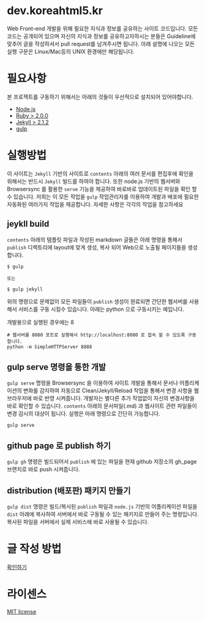dev.koreahtml5.kr
=================

Web Front-end 개발을 위해 필요한 지식과 정보를 공유하는 사이트 코드입니다. 모든 코드는 공개되어 있으며 자신의 지식과 정보를 공유하고자하시는 분들은 Guideline에 맞추어 글을 작성하셔서 pull request를 남겨주시면 됩니다. 아래 설명에 나오는 모든 실행 구문은 Linux/Mac등의 UNIX 환경에만 해당됩니다.

# 필요사항

본 프로젝트를 구동하기 위해서는 아래의 것들이 우선적으로 설치되어 있어야합니다.

- [Node.js](http://nodejs.org/)
- [Ruby > 2.0.0](https://www.ruby-lang.org/ko/)
- [Jekyll > 2.1.2](http://jekyllrb.com/)
- [gulp](http://gulpjs.com/)

# 실행방법

이 사이트는 ```Jekyll``` 기반의 사이트로 ```contents``` 아래의 여러 문서를 편집후에 확인을 위해서는 반드시 ```Jekyll``` 빌드를 하여야 합니다. 또한 node.js 기반의 웹서버와 Browsersync 를 활용한 ```serve``` 기능을 제공하여 바로바로 업데이트된 파일을 확인 할 수 있습니다. 저희는 이 모든 작업을 ```gulp``` 작업관리자를 이용하여 개발과 배포에 필요한 자동화된 여러가지 작업을 제공합니다. 자세한 사항은 각각의 작업을 참고하세요

## jeykll build
```contents``` 아래의 템플릿 파일과 작성된 markdown 글들은 아래 명령을 통해서 ```publish``` 디렉토리에 layout에 맞게 생성, 복사 되어 Web으로 노출될 페이지들을 생성합니다.
``` shell
$ gulp

또는

$ gulp jekyll
```
위의 명령으로 문제없이 모든 파일들이 ```publish``` 생성이 완료되면 간단한 웹서버를 사용해서 서비스를 구동 시킬수 있습니다. 아래는 python 으로 구동시키는 예입니다.

개발용으로 실행된 경우에는 8

``` shell
# 웹서버를 8080 포트로 실행해서 http://localhost:8080 로 접속 할 수 있도록 구동합니다.
python -m SimpleHTTPServer 8888
```

## gulp serve 명령을 통한 개발
```gulp serve``` 명령을 Browsersync 을 이용하여 사이트 개발을 통해서 문서나 어플리케이션의 변화를 감지하여 자동으로 Clean/Jekyll/Reload 작업을 통해서 변경 사항을 웹브라우저에 바로 반영 시켜줍니다. 개발자는 별다른 추가 작업없이 자신의 변경사항을 바로 확인할 수 있습니다. ```contents``` 아래의 문서파일(.md) 과 웹사이트 관련 파일들이 변경 감시의 대상이 됩니다. 실행은 아래 명령으로 간단히 가능합니다.

``` shell
gulp serve
```

## github page 로 publish 하기
```gulp gh``` 명령은 빌드되어서 ```publish``` 에 있는 파일을 현재 github 저장소의 gh_page 브랜치로 바로 push 시켜줍니다.

## distribution (배포판) 패키지 만들기
```gulp dist``` 명령은 빌드/복사된 ```publish``` 파일과 ```node.js``` 기반의 어플리케이션 파일을 ```dist``` 아래에 복사하여 서버에서 바로 구동될 수 있는 패키지로 만들어 주는 명령입니다. 복사된 파일을 서버에서 실제 서비스에 바로 사용될 수 있습니다.

# 글 작성 방법
[확인하기](CONTRIBUTE.md)

# 라이센스
[MIT license](LICENSE)
